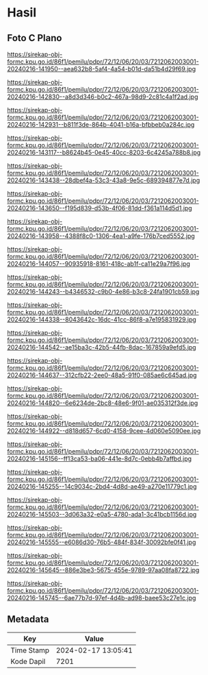 # Hasil

## Foto C Plano

https://sirekap-obj-formc.kpu.go.id/86f1/pemilu/pdpr/72/12/06/20/03/7212062003001-20240216-141950--aea632b8-5af4-4a54-b01d-da51b4d29f69.jpg

https://sirekap-obj-formc.kpu.go.id/86f1/pemilu/pdpr/72/12/06/20/03/7212062003001-20240216-142830--a8d3d346-b0c2-467a-98d9-2c81c4a1f2ad.jpg

https://sirekap-obj-formc.kpu.go.id/86f1/pemilu/pdpr/72/12/06/20/03/7212062003001-20240216-142931--b811f3de-864b-4041-b16a-bfbbeb0a284c.jpg

https://sirekap-obj-formc.kpu.go.id/86f1/pemilu/pdpr/72/12/06/20/03/7212062003001-20240216-143117--b8624b45-0e45-40cc-8203-6c4245a788b8.jpg

https://sirekap-obj-formc.kpu.go.id/86f1/pemilu/pdpr/72/12/06/20/03/7212062003001-20240216-143438--28dbef4a-53c3-43a8-9e5c-689394877e7d.jpg

https://sirekap-obj-formc.kpu.go.id/86f1/pemilu/pdpr/72/12/06/20/03/7212062003001-20240216-143650--f195d839-d53b-4f06-81dd-f361a114d5d1.jpg

https://sirekap-obj-formc.kpu.go.id/86f1/pemilu/pdpr/72/12/06/20/03/7212062003001-20240216-143958--4388f8c0-1306-4ea1-a9fe-176b7ced5552.jpg

https://sirekap-obj-formc.kpu.go.id/86f1/pemilu/pdpr/72/12/06/20/03/7212062003001-20240216-144057--90935918-8161-418c-ab1f-ca11e29a7f96.jpg

https://sirekap-obj-formc.kpu.go.id/86f1/pemilu/pdpr/72/12/06/20/03/7212062003001-20240216-144243--b4346532-c9b0-4e86-b3c8-24fa1901cb59.jpg

https://sirekap-obj-formc.kpu.go.id/86f1/pemilu/pdpr/72/12/06/20/03/7212062003001-20240216-144338--8043642c-16dc-41cc-86f8-a7e195831929.jpg

https://sirekap-obj-formc.kpu.go.id/86f1/pemilu/pdpr/72/12/06/20/03/7212062003001-20240216-144542--ae15ba3c-42b5-44fb-8dac-167859a9efd5.jpg

https://sirekap-obj-formc.kpu.go.id/86f1/pemilu/pdpr/72/12/06/20/03/7212062003001-20240216-144637--312cfb22-2ee0-48a5-91f0-085ae6c645ad.jpg

https://sirekap-obj-formc.kpu.go.id/86f1/pemilu/pdpr/72/12/06/20/03/7212062003001-20240216-144820--6e6234de-2bc8-48e6-9f01-ae035312f3de.jpg

https://sirekap-obj-formc.kpu.go.id/86f1/pemilu/pdpr/72/12/06/20/03/7212062003001-20240216-144922--d818d657-6cd0-4158-9cee-4d060e5090ee.jpg

https://sirekap-obj-formc.kpu.go.id/86f1/pemilu/pdpr/72/12/06/20/03/7212062003001-20240216-145156--ff13ca53-ba06-441e-8d7c-0ebb4b7affbd.jpg

https://sirekap-obj-formc.kpu.go.id/86f1/pemilu/pdpr/72/12/06/20/03/7212062003001-20240216-145255--14c9034c-2bd4-4d8d-ae49-a270e11779c1.jpg

https://sirekap-obj-formc.kpu.go.id/86f1/pemilu/pdpr/72/12/06/20/03/7212062003001-20240216-145503--3d063a32-e0a5-4780-ada1-3c41bcb1156d.jpg

https://sirekap-obj-formc.kpu.go.id/86f1/pemilu/pdpr/72/12/06/20/03/7212062003001-20240216-145555--e6086d30-76b5-484f-834f-30092bfe0f41.jpg

https://sirekap-obj-formc.kpu.go.id/86f1/pemilu/pdpr/72/12/06/20/03/7212062003001-20240216-145645--886e3be3-5675-455e-9789-97aa08fa8722.jpg

https://sirekap-obj-formc.kpu.go.id/86f1/pemilu/pdpr/72/12/06/20/03/7212062003001-20240216-145745--6ae77b7d-97ef-4d4b-ad98-baee53c27e1c.jpg


## Metadata

| Key        | Value               |
| ---------- | ------------------- |
| Time Stamp | 2024-02-17 13:05:41 |
| Kode Dapil | 7201                |



